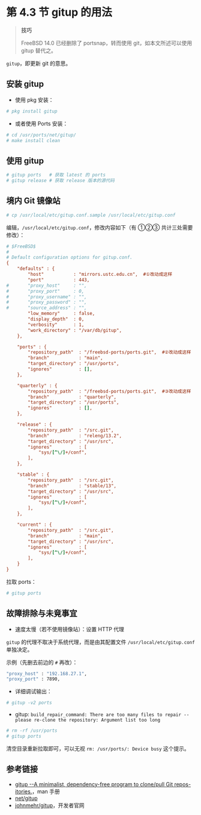 # 第 4.3 节 gitup 的用法

>**技巧**
>
>FreeBSD 14.0 已经删除了 portsnap，转而使用 git，如本文所述可以使用 gitup 替代之。

`gitup`，即更新 git 的意思。

## 安装 gitup

- 使用 pkg 安装：

```sh
# pkg install gitup 
```

- 或者使用 Ports 安装：

```sh
# cd /usr/ports/net/gitup/
# make install clean
```

## 使用 gitup

```sh
# gitup ports 	# 获取 latest 的 ports
# gitup release # 获取 release 版本的源代码
```

## 境内 Git 镜像站

```sh
# cp /usr/local/etc/gitup.conf.sample /usr/local/etc/gitup.conf
```

编辑，`/usr/local/etc/gitup.conf`，修改内容如下（有 ①②③ 共计三处需要修改）：

```ini
# $FreeBSD$
#
# Default configuration options for gitup.conf.
{
	"defaults" : {
		"host"           : "mirrors.ustc.edu.cn",  #①改动成这样
		"port"           : 443,
#		"proxy_host"     : "",
#		"proxy_port"     : 0,
#		"proxy_username" : "",
#		"proxy_password" : "",
#		"source_address" : "",
		"low_memory"     : false,
		"display_depth"  : 0,
		"verbosity"      : 1,
		"work_directory" : "/var/db/gitup",
	},

	"ports" : {
		"repository_path"  : "/freebsd-ports/ports.git",  #②改动成这样
		"branch"           : "main",
		"target_directory" : "/usr/ports",
		"ignores"          : [],
	},

	"quarterly" : {
		"repository_path"  : "/freebsd-ports/ports.git",  #③改动成这样
		"branch"           : "quarterly",
		"target_directory" : "/usr/ports",
		"ignores"          : [],
	},

	"release" : {
		"repository_path"  : "/src.git",
		"branch"           : "releng/13.2",
		"target_directory" : "/usr/src",
		"ignores"          : [
			"sys/[^\/]+/conf",
		],
	},

	"stable" : {
		"repository_path"  : "/src.git",
		"branch"           : "stable/13",
		"target_directory" : "/usr/src",
		"ignores"          : [
			"sys/[^\/]+/conf",
		],
	},

	"current" : {
		"repository_path"  : "/src.git",
		"branch"           : "main",
		"target_directory" : "/usr/src",
		"ignores"          : [
			"sys/[^\/]+/conf",
		],
	}
}
```

拉取 ports：

```sh
# gitup ports
```

## 故障排除与未竟事宜

- 速度太慢（若不使用镜像站）：设置 HTTP 代理

`gitup` 的代理不取决于系统代理，而是由其配置文件 `/usr/local/etc/gitup.conf` 单独决定。

示例（先删去前边的 `#` 再改）：

```sh
"proxy_host" : "192.168.27.1",
"proxy_port" : 7890,
```

- 详细调试输出：

```sh
# gitup -v2 ports
```

- gitup: `build_repair_command: There are too many files to repair -- please re-clone the repository: Argument list too long`
  
```sh
# rm -rf /usr/ports
# gitup ports
```

清空目录重新拉取即可，可以无视 `rm: /usr/ports/: Device busy` 这个提示。

## 参考链接

- [gitup --A minimalist, dependency-free program to clone/pull Git repos-itories.](https://www.freebsd.org/cgi/man.cgi?query=gitup&sektion=1&manpath=freebsd-release-ports)，man 手册
- [net/gitup](https://www.freshports.org/net/gitup)
- [johnmehr/gitup](https://github.com/johnmehr/gitup)，开发者官网
